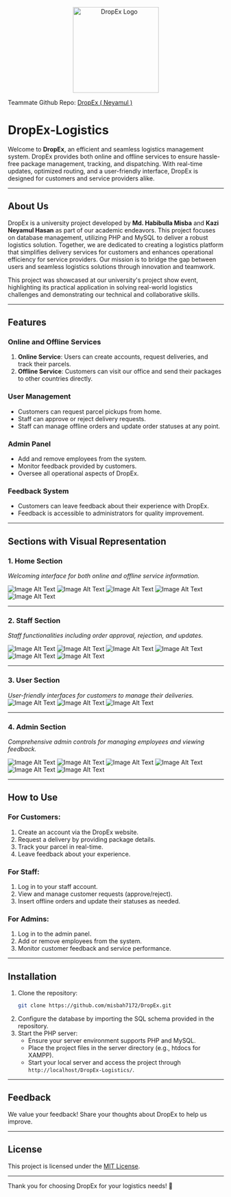 <div align="center">
  <img src="DropEx/Images/logo.png" alt="DropEx Logo" width="200" />
</div>

Teammate Github Repo: <a href="https://github.com/neyamul-hasan14/DropEx-Logistics">DropEx ( Neyamul ) </a>

# DropEx-Logistics

Welcome to **DropEx**, an efficient and seamless logistics management system. DropEx provides both online and offline services to ensure hassle-free package management, tracking, and dispatching. With real-time updates, optimized routing, and a user-friendly interface, DropEx is designed for customers and service providers alike.

---

## About Us

DropEx is a university project developed by **Md. Habibulla Misba** and **Kazi Neyamul Hasan** as part of our academic endeavors. This project focuses on database management, utilizing PHP and MySQL to deliver a robust logistics solution. Together, we are dedicated to creating a logistics platform that simplifies delivery services for customers and enhances operational efficiency for service providers. Our mission is to bridge the gap between users and seamless logistics solutions through innovation and teamwork.

This project was showcased at our university's project show event, highlighting its practical application in solving real-world logistics challenges and demonstrating our technical and collaborative skills.

---

## Features

### **Online and Offline Services**
1. **Online Service**: Users can create accounts, request deliveries, and track their parcels.
2. **Offline Service**: Customers can visit our office and send their packages to other countries directly.

### **User Management**
- Customers can request parcel pickups from home.
- Staff can approve or reject delivery requests.
- Staff can manage offline orders and update order statuses at any point.

### **Admin Panel**
- Add and remove employees from the system.
- Monitor feedback provided by customers.
- Oversee all operational aspects of DropEx.

### **Feedback System**
- Customers can leave feedback about their experience with DropEx.
- Feedback is accessible to administrators for quality improvement.

---

## Sections with Visual Representation

### **1. Home Section**
*Welcoming interface for both online and offline service information.*

![Image Alt Text](https://github.com/misbah7172/DropEx/blob/main/screenshots/home_page.png)
![Image Alt Text](https://github.com/misbah7172/DropEx/blob/main/screenshots/about.png)
![Image Alt Text](https://github.com/misbah7172/DropEx/blob/main/screenshots/feedbacks.png)
![Image Alt Text](https://github.com/misbah7172/DropEx/blob/main/screenshots/tracking.png)
![Image Alt Text](https://github.com/misbah7172/DropEx/blob/main/screenshots/branches.png)

---

### **2. Staff Section**
*Staff functionalities including order approval, rejection, and updates.*

![Image Alt Text](https://github.com/misbah7172/DropEx/blob/main/screenshots/staff_login.png)
![Image Alt Text](https://github.com/misbah7172/DropEx/blob/main/screenshots/staff_dash.png)
![Image Alt Text](https://github.com/misbah7172/DropEx/blob/main/screenshots/staff_profile.png)
![Image Alt Text](https://github.com/misbah7172/DropEx/blob/main/screenshots/arrived.png)
![Image Alt Text](https://github.com/misbah7172/DropEx/blob/main/screenshots/delivered.png)
![Image Alt Text](https://github.com/misbah7172/DropEx/blob/main/screenshots/update_order.png)


---

### **3. User Section**
*User-friendly interfaces for customers to manage their deliveries.*
![Image Alt Text](https://github.com/misbah7172/DropEx/blob/main/screenshots/user_login.png)
![Image Alt Text](https://github.com/misbah7172/DropEx/blob/main/screenshots/userdash.png)
![Image Alt Text](https://github.com/misbah7172/DropEx/blob/main/screenshots/userdash2.png)


---

### **4. Admin Section**
*Comprehensive admin controls for managing employees and viewing feedback.*




![Image Alt Text](https://github.com/misbah7172/DropEx/blob/main/screenshots/adminlogin.png)
![Image Alt Text](https://github.com/misbah7172/DropEx/blob/main/screenshots/admindash.png)
![Image Alt Text](https://github.com/misbah7172/DropEx/blob/main/screenshots/stafflistadmin.png)
![Image Alt Text](https://github.com/misbah7172/DropEx/blob/main/screenshots/managerlistadmin.png)
![Image Alt Text](https://github.com/misbah7172/DropEx/blob/main/screenshots/addnewstaff.png)
![Image Alt Text](https://github.com/misbah7172/DropEx/blob/main/screenshots/feedbackadmin.png)





---

## How to Use

### **For Customers:**
1. Create an account via the DropEx website.
2. Request a delivery by providing package details.
3. Track your parcel in real-time.
4. Leave feedback about your experience.

### **For Staff:**
1. Log in to your staff account.
2. View and manage customer requests (approve/reject).
3. Insert offline orders and update their statuses as needed.

### **For Admins:**
1. Log in to the admin panel.
2. Add or remove employees from the system.
3. Monitor customer feedback and service performance.

---

## Installation

1. Clone the repository:
   ```bash
   git clone https://github.com/misbah7172/DropEx.git
   ```
2. Configure the database by importing the SQL schema provided in the repository.
3. Start the PHP server:
   - Ensure your server environment supports PHP and MySQL.
   - Place the project files in the server directory (e.g., htdocs for XAMPP).
   - Start your local server and access the project through `http://localhost/DropEx-Logistics/`.

---

## Feedback
We value your feedback! Share your thoughts about DropEx to help us improve.

---

## License
This project is licensed under the [MIT License](LICENSE).

---

Thank you for choosing DropEx for your logistics needs! 🚚
